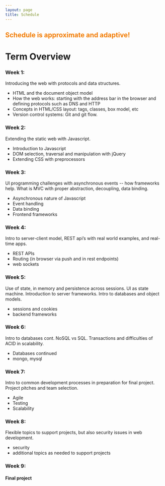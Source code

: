```yaml
---
layout: page
title: Schedule
---
```


## <span style="color: #F27D00">Schedule is approximate and adaptive!</span> ##

# Term Overview

### Week 1: ###
Introducing the web with protocols and data structures.  

  - HTML and the document object model
  - How the web works:  starting with the address bar in the browser and defining protocols such as DNS and HTTP
  - Concepts in HTML/CSS layout:  tags, classes, box model, etc
  - Version control systems: Git and git flow.


### Week 2: ###
Extending the static web with Javascript.

  - Introduction to Javascript
  - DOM selection, traversal and manipulation with jQuery
  - Extending CSS with preprocessors


### Week 3: ###
UI programming challenges with asynchronous events -- how frameworks help.   What is MVC with proper abstraction, decoupling, data binding.

  - Asynchronous nature of Javascript
  - Event handling
  - Data binding
  - Frontend frameworks


### Week 4: ###
Intro to server-client model, REST api’s with real world examples, and real-time apps.

  - REST APIs
  - Routing (in browser via push and in rest endpoints)
  - web sockets

### Week 5: ###
Use of state,  in memory and persistence across sessions.  UI as state machine. Introduction to server frameworks. Intro to databases and object models.

  - sessions and cookies
  - backend frameworks

### Week 6: ###
Intro to databases cont. NoSQL vs SQL. Transactions and difficulties of ACID in scalability.

  - Databases continued
  - mongo, mysql


### Week 7: ###
Intro to common development processes in preparation for final project.  Project pitches and team selection.

  - Agile
  - Testing
  - Scalability


### Week 8: ###
Flexible topics to support projects, but also security issues in web development.

  - security
  - additional topics as needed to support projects


### Week 9: ###

#### Final project ####
